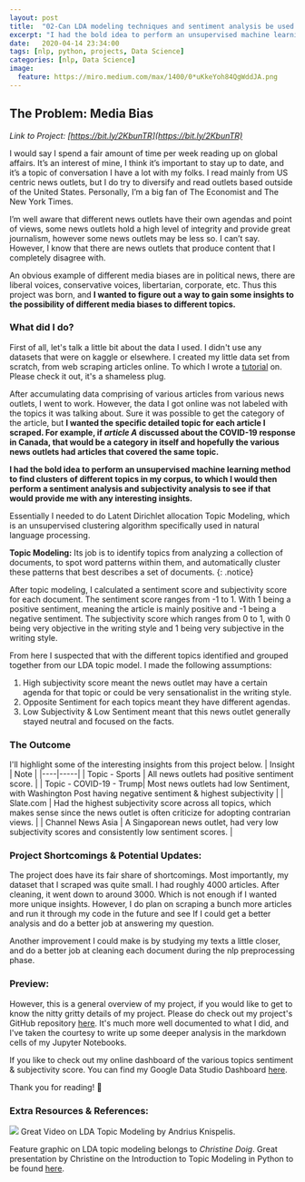 ```yaml
---
layout: post
title:  "02-Can LDA modeling techniques and sentiment analysis be used to determine media bias?"
excerpt: "I had the bold idea to perform an unsupervised machine learning method to find clusters of different topics in my corpus, to which I would then perform a sentiment analysis and subjectivity analysis to see if that would provide me with any interesting insights. "
date:   2020-04-14 23:34:00
tags: [nlp, python, projects, Data Science]
categories: [nlp, Data Science]
image:
  feature: https://miro.medium.com/max/1400/0*uKkeYoh84QgWddJA.png
---
```

## The Problem: Media Bias

*Link to Project: [https://bit.ly/2KbunTR](https://bit.ly/2KbunTR)*

I would say I spend a fair amount of time per week reading up on global affairs. It’s an interest of mine, I think it’s important to stay up to date, and it’s a topic of conversation I have a lot with my folks. I read mainly from US centric news outlets, but I do try to diversify and read outlets based outside of the United States. Personally, I’m a big fan of The Economist and The New York Times. 

I’m well aware that different news outlets have their own agendas and point of views, some news outlets hold a high level of integrity and provide great journalism, however some news outlets may be less so. I can’t say. However, I know that there are news outlets that produce content that I completely disagree with.

An obvious example of different media biases are in political news, there are liberal voices, conservative voices, libertarian, corporate, etc. Thus this project was born, and **I wanted to figure out a way to gain some insights to the possibility of different media biases to different topics.** 

### What did I do?
First of all, let's talk a little bit about the data I used. I didn't use any datasets that were on kaggle or elsewhere. I created my little data set from scratch, from web scraping articles online. To which I wrote a [tutorial](https://andrewhnberry.github.io/articles/2020-04/The-Easy-Way-to-Web-Scrape-Articles-Online) on. Please check it out, it's a shameless plug.

After accumulating data comprising of various articles from various news outlets, I went to work. However, the data I got online was not labeled with the topics it was talking about. Sure it was possible to get the category of the article, but **I wanted the specific detailed topic for each article I scraped. For example, if *article A* discussed about the COVID-19 response in Canada, that would be a category in itself and hopefully the various news outlets had articles that covered the same topic.**

**I had the bold idea to perform an unsupervised machine learning method to find clusters of different topics in my corpus, to which I would then perform a sentiment analysis and subjectivity analysis to see if that would provide me with any interesting insights.**

Essentially I needed to do Latent Dirichlet allocation Topic Modeling, which is an unsupervised clustering algorithm specifically used in natural language processing.

**Topic Modeling:** Its job is to identify topics from analyzing a collection of documents, to spot word patterns within them, and automatically cluster these patterns that best describes a set of documents.
{: .notice}

After topic modeling, I calculated a sentiment score and subjectivity score for each document. The sentiment score ranges from -1 to 1. With 1 being a positive sentiment, meaning the article is mainly positive and -1 being a negative sentiment. The subjectivity score which ranges from 0 to 1, with 0 being very objective in the writing style and 1 being very subjective in the writing style.

From here I suspected that with the different topics identified and grouped together from our LDA topic model. I made the following assumptions:

1. High subjectivity score meant the news outlet may have a certain agenda for that topic or could be very sensationalist in the writing style.
2. Opposite Sentiment for each topics meant they have different agendas.
3. Low Subjectivity & Low Sentiment meant that this news outlet generally stayed neutral and focused on the facts.

### The Outcome
I'll highlight some of the interesting insights from this project below.
|  Insight |  Note |
|----|-----|
| Topic \- Sports  | All news outlets had positive sentiment score. |
|  Topic \- COVID\-19 \- Trump|  Most news outlets had low Sentiment, with Washington Post having negative sentiment & highest subjectivity |
|  Slate.com |  Had the highest subjectivity score across all topics, which makes sense since the news outlet is often criticize for adopting contrarian views. |
| Channel News Asia | A Singaporean news outlet, had very low subjectivity scores and consistently low sentiment scores. |


### Project Shortcomings & Potential Updates:
The project does have its fair share of shortcomings. Most importantly, my dataset that I scraped was quite small. I had roughly 4000 articles. After cleaning, it went down to around 3000. Which is not enough if I wanted more unique insights. However, I do plan on scraping a bunch more articles and run it through my code in the future and see If I could get a better analysis and do a better job at answering my question.

Another improvement I could make is by studying my texts a little closer, and do a better job at cleaning each document during the nlp preprocessing phase.

### Preview:
However, this is a general overview of my project, if you would like to get to know the nitty gritty details of my project. Please do check out my project's GitHub repository [here](https://bit.ly/2KbunTR). It's much more well documented to what I did, and I've taken the courtesy to write up some deeper analysis in the markdown cells of my Jupyter Notebooks.

If you like to check out my online dashboard of the various topics sentiment & subjectivity score. You can find my Google Data Studio Dashboard [here](https://datastudio.google.com/reporting/19ffeced-1ec5-4e9c-a722-4ea55b108ade).

Thank you for reading! 🙂

### Extra Resources & References:
[![](http://img.youtube.com/vi/3mHy4OSyRf0/0.jpg)](http://www.youtube.com/watch?v=3mHy4OSyRf0 "LDA Topic Models") Great Video on LDA Topic Modeling by Andrius Knispelis.

Feature graphic on LDA topic modeling belongs to *Christine Doig*. Great presentation by Christine on the Introduction to Topic Modeling in Python to be found [here](https://chdoig.github.io/pygotham-topic-modeling/#/).
